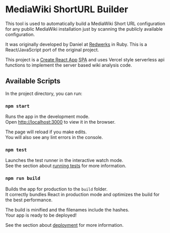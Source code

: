 # MediaWiki ShortURL Builder

This tool is used to automatically build a MediaWiki Short URL configuration for any public MediaWiki installation just by scanning the publicly available configuration.

It was originally developed by Daniel at [Redwerks](https://redwerks.org/) in Ruby. This is a React/JavaScript port of the original project.

This project is a [Create React App](https://github.com/facebook/create-react-app) <abbr title="Single Page Application">SPA</abbr> and uses Vercel style serverless api functions to implement the server based wiki analysis code.

## Available Scripts

In the project directory, you can run:

### `npm start`

Runs the app in the development mode.\
Open [http://localhost:3000](http://localhost:3000) to view it in the browser.

The page will reload if you make edits.\
You will also see any lint errors in the console.

### `npm test`

Launches the test runner in the interactive watch mode.\
See the section about [running tests](https://facebook.github.io/create-react-app/docs/running-tests) for more information.

### `npm run build`

Builds the app for production to the `build` folder.\
It correctly bundles React in production mode and optimizes the build for the best performance.

The build is minified and the filenames include the hashes.\
Your app is ready to be deployed!

See the section about [deployment](https://facebook.github.io/create-react-app/docs/deployment) for more information.
